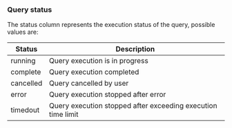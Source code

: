 ### Query status

The status column represents the execution status of the query, possible values are:

| Status | Description |
|---|---|
| running | Query execution is in progress  |
| complete |Query execution completed  |
| cancelled | Query cancelled by user  |
| error |  Query execution stopped after error |
| timedout | Query execution stopped after exceeding execution time limit |
